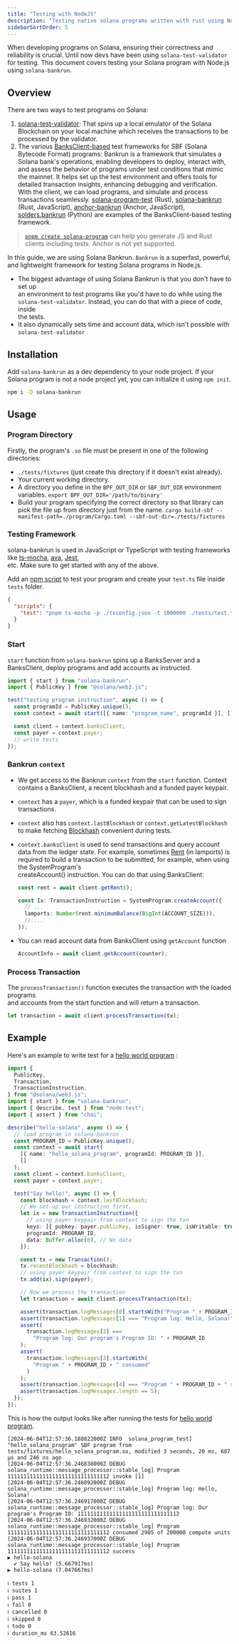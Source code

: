 ```yaml
---
title: "Testing with NodeJS"
description: "Testing native solana programs written with rust using NodeJS"
sidebarSortOrder: 5
---
```


When developing programs on Solana, ensuring their correctness and reliability
is crucial. Until now devs have been using `solana-test-validator` for testing.
This document covers testing your Solana program with Node.js  
using `solana-bankrun`.

## Overview

There are two ways to test programs on Solana:

1. [solana-test-validator](https://docs.anza.xyz/cli/examples/test-validator):
   That spins up a local emulator of the Solana Blockchain on your local machine
   which receives the transactions to be processed by the validator.
2. The various
   [BanksClient-based](https://docs.rs/solana-banks-client/latest/solana_banks_client/)
   test frameworks for SBF (Solana Bytecode Format) programs: Bankrun is a
   framework that simulates a Solana bank's operations, enabling developers to
   deploy, interact with, and assess the behavior of programs under test
   conditions that mimic the mainnet. It helps set up the test environment and
   offers tools for detailed transaction insights, enhancing debugging and
   verification. With the client, we can load programs, and simulate and process
   transactions seamlessly.
   [solana-program-test](https://docs.rs/solana-program-test) (Rust),
   [solana-bankrun](https://github.com/kevinheavey/solana-bankrun) (Rust,
   JavaScript), [anchor-bankrun](https://www.npmjs.com/package/anchor-bankrun)
   (Anchor, JavaScript),
   [solders.bankrun](https://kevinheavey.github.io/solders/api_reference/bankrun.html)
   (Python) are examples of the BanksClient-based testing framework.

> [`pnpm create solana-program`](https://github.com/solana-program/create-solana-program)
> can help you generate JS and Rust clients including tests. Anchor is not yet
> supported.

In this guide, we are using Solana Bankrun. `Bankrun` is a superfast, powerful,
and lightweight framework for testing Solana programs in Node.js.

- The biggest advantage of using Solana Bankrun is that you don't have to set
  up  
  an environment to test programs like you'd have to do while using the  
  `solana-test-validator`. Instead, you can do that with a piece of code,
  inside  
  the tests.
- It also dynamically sets time and account data, which isn't possible with  
  `solana-test-validator`

## Installation

Add `solana-bankrun` as a dev dependency to your node project. If your Solana
program is not a node project yet, you can initialize it using `npm init`.

```bash
npm i -D solana-bankrun
```

## Usage

### Program Directory

Firstly, the program's `.so` file must be present in one of the following
directories:

- `./tests/fixtures` (just create this directory if it doesn't exist already).
- Your current working directory.
- A directory you define in the `BPF_OUT_DIR` or `SBF_OUT_DIR` environment
  variables. `export BPF_OUT_DIR='/path/to/binary'`
- Build your program specifying the correct directory so that library can pick
  the file up from directory just from the name.
  `cargo build-sbf --manifest-path=./program/Cargo.toml --sbf-out-dir=./tests/fixtures`

### Testing Framework

solana-bankrun is used in JavaScript or TypeScript with testing frameworks like
[ts-mocha](https://www.npmjs.com/package/ts-mocha),
[ava](https://github.com/avajs/ava), [Jest](https://jestjs.io/),  
etc. Make sure to get started with any of the above.

Add an [npm script](https://docs.npmjs.com/cli/v9/using-npm/scripts) to test
your program and create your `test.ts` file inside `tests` folder.

```json
{
  "scripts": {
    "test": "pnpm ts-mocha -p ./tsconfig.json -t 1000000 ./tests/test.ts"
  }
}
```

### Start

`start` function from `solana-bankrun` spins up a BanksServer and a BanksClient,
deploy programs and add accounts as instructed.

```typescript
import { start } from "solana-bankrun";
import { PublicKey } from "@solana/web3.js";

test("testing program instruction", async () => {
  const programId = PublicKey.unique();
  const context = await start([{ name: "program_name", programId }], []);

  const client = context.banksClient;
  const payer = context.payer;
  // write tests
});
```

### Bankrun `context`

- We get access to the Bankrun `context` from the `start` function. Context
  contains a BanksClient, a recent blockhash and a funded payer keypair.
- `context` has a `payer`, which is a funded keypair that can be used to sign
  transactions.
- `context` also has `context.lastBlockhash` or `context.getLatestBlockhash` to
  make fetching [Blockhash](https://solana.com/docs/terminology#blockhash)
  convenient during tests.
- `context.banksClient` is used to send transactions and query account data from
  the ledger state. For example, sometimes
  [Rent](https://solana.com/docs/terminology#rent) (in lamports) is  
  required to build a transaction to be submitted, for example, when using the
  SystemProgram's  
  createAccount() instruction. You can do that using BanksClient:

  ```typescript
  const rent = await client.getRent();

  const Ix: TransactionInstruction = SystemProgram.createAccount({
    // ...
    lamports: Number(rent.minimumBalance(BigInt(ACCOUNT_SIZE))),
    //....
  });
  ```

- You can read account data from BanksClient using `getAccount` function
  ```typescript
  AccountInfo = await client.getAccount(counter);
  ```

### Process Transaction

The `processTransaction()` function executes the transaction with the loaded
programs  
and accounts from the start function and will return a transaction.

```typescript
let transaction = await client.processTransaction(tx);
```

## Example

Here's an example to write test for
a [hello world program](https://github.com/solana-developers/program-examples/tree/main/basics/hello-solana/native) :

```typescript
import {
  PublicKey,
  Transaction,
  TransactionInstruction,
} from "@solana/web3.js";
import { start } from "solana-bankrun";
import { describe, test } from "node:test";
import { assert } from "chai";

describe("hello-solana", async () => {
  // load program in solana-bankrun
  const PROGRAM_ID = PublicKey.unique();
  const context = await start(
    [{ name: "hello_solana_program", programId: PROGRAM_ID }],
    []
  );
  const client = context.banksClient;
  const payer = context.payer;

  test("Say hello!", async () => {
    const blockhash = context.lastBlockhash;
    // We set up our instruction first.
    let ix = new TransactionInstruction({
      // using payer keypair from context to sign the txn
      keys: [{ pubkey: payer.publicKey, isSigner: true, isWritable: true }],
      programId: PROGRAM_ID,
      data: Buffer.alloc(0), // No data
    });

    const tx = new Transaction();
    tx.recentBlockhash = blockhash;
    // using payer keypair from context to sign the txn
    tx.add(ix).sign(payer);

    // Now we process the transaction
    let transaction = await client.processTransaction(tx);

    assert(transaction.logMessages[0].startsWith("Program " + PROGRAM_ID));
    assert(transaction.logMessages[1] === "Program log: Hello, Solana!");
    assert(
      transaction.logMessages[2] ===
        "Program log: Our program's Program ID: " + PROGRAM_ID
    );
    assert(
      transaction.logMessages[3].startsWith(
        "Program " + PROGRAM_ID + " consumed"
      )
    );
    assert(transaction.logMessages[4] === "Program " + PROGRAM_ID + " success");
    assert(transaction.logMessages.length == 5);
  });
});
```

This is how the output looks like after running the tests for
[hello world program](https://github.com/solana-developers/program-examples/tree/main/basics/hello-solana/native).

```text
[2024-06-04T12:57:36.188822000Z INFO  solana_program_test] "hello_solana_program" SBF program from tests/fixtures/hello_solana_program.so, modified 3 seconds, 20 ms, 687 µs and 246 ns ago
[2024-06-04T12:57:36.246838000Z DEBUG solana_runtime::message_processor::stable_log] Program 11111111111111111111111111111112 invoke [1]
[2024-06-04T12:57:36.246892000Z DEBUG solana_runtime::message_processor::stable_log] Program log: Hello, Solana!
[2024-06-04T12:57:36.246917000Z DEBUG solana_runtime::message_processor::stable_log] Program log: Our program's Program ID: 11111111111111111111111111111112
[2024-06-04T12:57:36.246932000Z DEBUG solana_runtime::message_processor::stable_log] Program 11111111111111111111111111111112 consumed 2905 of 200000 compute units
[2024-06-04T12:57:36.246937000Z DEBUG solana_runtime::message_processor::stable_log] Program 11111111111111111111111111111112 success
▶ hello-solana
  ✔ Say hello! (5.667917ms)
▶ hello-solana (7.047667ms)

ℹ tests 1
ℹ suites 1
ℹ pass 1
ℹ fail 0
ℹ cancelled 0
ℹ skipped 0
ℹ todo 0
ℹ duration_ms 63.52616
```
